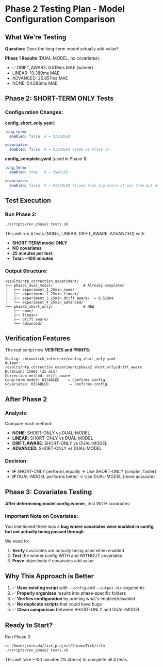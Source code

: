# Phase 2 Testing Plan - Model Configuration Comparison

## What We're Testing

**Question:** Does the long-term model actually add value?

**Phase 1 Results** (DUAL-MODEL, no covariates):
- ✅ DRIFT_AWARE: 9.519ms MAE (winner)
- LINEAR: 10.380ms MAE
- ADVANCED: 25.857ms MAE
- NONE: 54.886ms MAE

## Phase 2: SHORT-TERM ONLY Tests

### Configuration Changes:
**config_short_only.yaml:**
```yaml
long_term:
  enabled: false  # ← DISABLED

covariates:
  enabled: false  # ← DISABLED (same as Phase 1)
```

**config_complete.yaml** (used in Phase 1):
```yaml
long_term:
  enabled: true   # ← ENABLED

covariates:
  enabled: false  # ← DISABLED (fixed from bug where it was true but not working)
```

## Test Execution

### Run Phase 2:
```bash
./scripts/run_phase2_tests.sh
```

This will run 4 tests (NONE, LINEAR, DRIFT_AWARE, ADVANCED) with:
- **SHORT-TERM model ONLY**
- **NO covariates**
- **25 minutes per test**
- **Total: ~100 minutes**

### Output Structure:
```
results/ntp_correction_experiment/
├── phase1_dual_model/              # Already completed
│   ├── experiment_1_25min_none/
│   ├── experiment_2_25min_linear/
│   ├── experiment_3_25min_drift_aware/  ← 9.519ms
│   └── experiment_4_25min_advanced/
└── phase2_short_only/              # NEW
    ├── none/
    ├── linear/
    ├── drift_aware/
    └── advanced/
```

## Verification Features

The test script now **VERIFIES and PRINTS**:
```
Config: chronotick_inference/config_short_only.yaml
Output: results/ntp_correction_experiment/phase2_short_only/drift_aware
Duration: 1500s (25 min)
Correction method: drift_aware
Long-term model: DISABLED    ← Confirms config
Covariates: DISABLED          ← Confirms config
```

## After Phase 2

### Analysis:
Compare each method:
- **NONE**: SHORT-ONLY vs DUAL-MODEL
- **LINEAR**: SHORT-ONLY vs DUAL-MODEL
- **DRIFT_AWARE**: SHORT-ONLY vs DUAL-MODEL
- **ADVANCED**: SHORT-ONLY vs DUAL-MODEL

### Decision:
- **IF** SHORT-ONLY performs equally → Use SHORT-ONLY (simpler, faster)
- **IF** DUAL-MODEL performs better → Use DUAL-MODEL (more accurate)

## Phase 3: Covariates Testing

**After determining model config winner**, test WITH covariates:

### Important Note on Covariates:
You mentioned there was a **bug where covariates were enabled in config but not actually being passed through**.

We need to:
1. **Verify** covariates are actually being used when enabled
2. **Test** the winner config WITH and WITHOUT covariates
3. **Prove** objectively if covariates add value

## Why This Approach is Better

1. ✅ **Uses existing script** with `--config` and `--output-dir` arguments
2. ✅ **Properly organizes** results into phase-specific folders
3. ✅ **Verifies configuration** by printing what's enabled/disabled
4. ✅ **No duplicate scripts** that could have bugs
5. ✅ **Clean comparison** between SHORT-ONLY and DUAL-MODEL

## Ready to Start?

Run Phase 2:
```bash
cd /home/jcernuda/tick_project/ChronoTick/tsfm
./scripts/run_phase2_tests.sh
```

This will take ~100 minutes (1h 40min) to complete all 4 tests.
